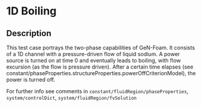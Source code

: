 # 1D Boiling

## Description

This test case portrays the two-phase capabilities of GeN-Foam. It consists
of a 1D channel with a pressure-driven flow of liquid sodium. A power source 
is turned on at time 0 and eventually leads to boiling, with flow excursion 
(as the flow is pressure driven). After a certain time elapses (see 
constant/phaseProperties.structureProperties.powerOffCriterionModel), the power
is turned off.

For further info see comments in `constant/fluidRegion/phaseProperties`,
`system/controlDict`, `system/fluidRegion/fvSolution`
